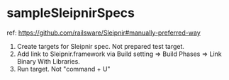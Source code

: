 sampleSleipnirSpecs
===================

ref: https://github.com/railsware/Sleipnir#manually-preferred-way

1. Create targets for Sleipnir spec. Not prepared test target.
2. Add link to Sleipnir.framework via Build setting => Build Phases => Link Binary With Libraries.
3. Run target. Not "command + U"
